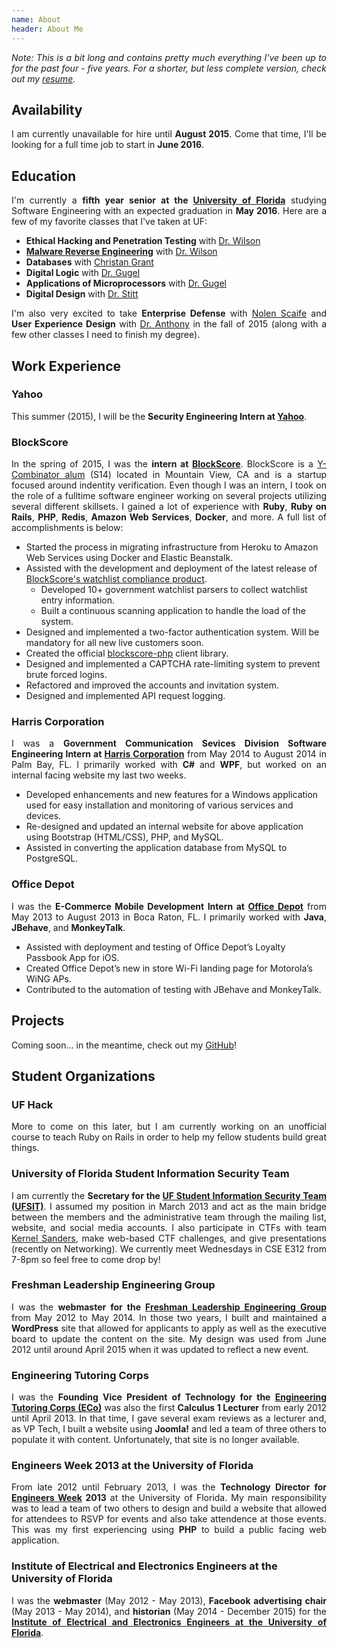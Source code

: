 ```yaml
---
name: About
header: About Me
---
```

<style>
p {
  text-align: justify;
}
</style>

_Note: This is a bit long and contains pretty much everything I've been up to for the past four - five years. For a shorter, but less complete version, check out my [resume](/assets/documents/resume.pdf)._

## Availability

I am currently unavailable for hire until __August 2015__. Come that time, I'll be looking for a full time job to start in __June 2016__.

## Education

I'm currently a __fifth year senior at the [University of Florida](https://ufl.edu)__ studying Software Engineering with an expected graduation in __May 2016__. Here are a few of my favorite classes that I've taken at UF:

- __Ethical Hacking and Penetration Testing__ with [Dr. Wilson](https://www.cise.ufl.edu/~jnw/)
- __[Malware Reverse Engineering](/blog/malware-analysis/)__ with [Dr. Wilson](https://www.cise.ufl.edu/~jnw/)
- __Databases__ with [Christan Grant](https://www.cise.ufl.edu/~cgrant/)
- __Digital Logic__ with [Dr. Gugel](https://www.ece.ufl.edu/users/gugel-karl)
- __Applications of Microprocessors__ with [Dr. Gugel](https://www.ece.ufl.edu/users/gugel-karl)
- __Digital Design__ with [Dr. Stitt](http://www.gstitt.ece.ufl.edu/)

I'm also very excited to take __Enterprise Defense__ with [Nolen Scaife](http://nolen.io/) and __User Experience Design__ with [Dr. Anthony](http://lisa-anthony.com/) in the fall of 2015 (along with a few other classes I need to finish my degree).

## Work Experience

### Yahoo

This summer (2015), I will be the __Security Engineering Intern at [Yahoo](https://tumblr.com)__.

### BlockScore

In the spring of 2015, I was the __intern at [BlockScore](https://blockscore.com)__. BlockScore is a [Y-Combinator alum](http://en.wikipedia.org/wiki/Y_Combinator_%28company%29) (S14) located in Mountain View, CA and is a startup focused around indentity verification. Even though I was an intern, I took on the role of a fulltime software engineer working on several projects utilizing several different skillsets. I gained a lot of experience with __Ruby__, __Ruby on Rails__, __PHP__, __Redis__, __Amazon Web Services__, __Docker__, and more. A full list of accomplishments is below:

- Started the process in migrating infrastructure from Heroku to Amazon Web Services using Docker and Elastic Beanstalk.
- Assisted with the development and deployment of the latest release of [BlockScore's watchlist compliance product](https://blockscore.com/features/watchlist).
  - Developed 10+ government watchlist parsers to collect watchlist entry information.
  - Built a continuous scanning application to handle the load of the system.
- Designed and implemented a two-factor authentication system. Will be mandatory for all new live customers soon.
- Created the official [blockscore-php](https://github.com/blockscore/blockscore-php) client library.
- Designed and implemented a CAPTCHA rate-limiting system to prevent brute forced logins.
- Refactored and improved the accounts and invitation system.
- Designed and implemented API request logging.

### Harris Corporation

I was a __Government Communication Sevices Division Software Engineering Intern at [Harris Corporation](http://harris.com/)__ from May 2014 to August 2014 in Palm Bay, FL. I primarily worked with __C#__ and __WPF__, but worked on an internal facing website my last two weeks.

- Developed enhancements and new features for a Windows application used for easy installation and monitoring of various services and devices.
- Re-designed and updated an internal website for above application using Bootstrap (HTML/CSS), PHP, and MySQL.
- Assisted in converting the application database from MySQL to PostgreSQL.

### Office Depot

I was the __E-Commerce Mobile Development Intern at [Office Depot](https://officedepot.com)__ from May 2013 to August 2013 in Boca Raton, FL. I primarily worked with __Java__, __JBehave__, and __MonkeyTalk__.

- Assisted with deployment and testing of Office Depot’s Loyalty Passbook App for iOS.
- Created Office Depot’s new in store Wi-Fi landing page for Motorola’s WiNG APs.
- Contributed to the automation of testing with JBehave and MonkeyTalk.

## Projects

Coming soon... in the meantime, check out my [GitHub](https://github.com/andrewjkerr)!

## Student Organizations

### UF Hack

More to come on this later, but I am currently working on an unofficial course to teach Ruby on Rails in order to help my fellow students build great things.

### University of Florida Student Information Security Team

I am currently the __Secretary for the [UF Student Information Security Team (UFSIT)](http://ufsit.org)__. I assumed my position in March 2013 and act as the main bridge between the members and the administrative team through the mailing list, website, and social media accounts. I also participate in CTFs with team [Kernel Sanders](https://ctftime.org/team/397), make web-based CTF challenges, and give presentations (recently on Networking). We currently meet Wednesdays in CSE E312 from 7-8pm so feel free to come drop by!

### Freshman Leadership Engineering Group

I was the __webmaster for the [Freshman Leadership Engineering Group](http://www.flegacy.org)__ from May 2012 to May 2014. In those two years, I built and maintained a __WordPress__ site that allowed for applicants to apply as well as the executive board to update the content on the site. My design was used from June 2012 until around April 2015 when it was updated to reflect a new event.

### Engineering Tutoring Corps

I was the __Founding Vice President of Technology for the [Engineering Tutoring Corps (ECo)](https://ufl.collegiatelink.net/organization/engineeringcorps/about)__ was also the first __Calculus 1 Lecturer__ from early 2012 until April 2013. In that time, I gave several exam reviews as a lecturer and, as VP Tech, I built a website using __Joomla!__ and led a team of three others to populate it with content. Unfortunately, that site is no longer available.

### Engineers Week 2013 at the University of Florida

From late 2012 until February 2013, I was the __Technology Director for [Engineers Week](http://ufbec.org/eweek) 2013__ at the University of Florida. My main responsibility was to lead a team of two others to design and build a website that allowed for attendees to RSVP for events and also take attendence at those events. This was my first experiencing using __PHP__ to build a public facing web application.

### Institute of Electrical and Electronics Engineers at the University of Florida

I was the __webmaster__ (May 2012 - May 2013), __Facebook advertising chair__ (May 2013 - May 2014), and __historian__ (May 2014 - December 2015) for the __[Institute of Electrical and Electronics Engineers at the University of Florida](http://ieee.ece.ufl.edu/)__.
